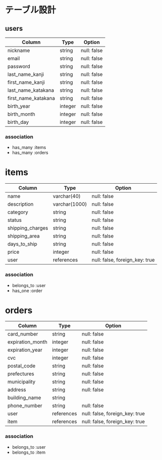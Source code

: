 # テーブル設計

## users

| Column              | Type    | Option      |
| ------------------- | ------- | ----------- |
| nickname            | string  | null: false |
| email               | string  | null: false |
| password            | string  | null: false |
| last_name_kanji     | string  | null: false |
| first_name_kanji    | string  | null: false |
| last_name_katakana  | string  | null: false |
| first_name_katakana | string  | null: false |
| birth_year          | integer | null: false |
| birth_month         | integer | null: false |
| birth_day           | integer | null: false |

### association

- has_many :items
- has_many :orders

# items

| Column           | Type          | Option                         |
| ---------------- | ------------- | ------------------------------ |
| name             | varchar(40)   | null: false                    |
| description      | varchar(1000) | null: false                    |
| category         | string        | null: false                    |
| status           | string        | null: false                    |
| shipping_charges | string        | null: false                    |
| shipping_area    | string        | null: false                    |
| days_to_ship     | string        | null: false                    |
| price            | integer       | null: false                    |
| user             | references    | null: false, foreign_key: true |

### association

- belongs_to :user
- has_one :order

# orders

| Column           | Type       | Option                         |
| ---------------- | ---------- | ------------------------------ |
| card_number      | string     | null: false                    |
| expiration_month | integer    | null: false                    |
| expiration_year  | integer    | null: false                    |
| cvc              | integer    | null: false                    |
| postal_code      | string     | null: false                    |
| prefectures      | string     | null: false                    |
| municipality     | string     | null: false                    |
| address          | string     | null: false                    |
| building_name    | string     |                                |
| phone_number     | string     | null: false                    |
| user             | references | null: false, foreign_key: true |
| item             | references | null: false, foreign_key: true |

### association

- belongs_to :user
- belongs_to :item